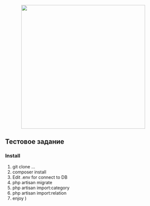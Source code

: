 <p align="center"><a href="https://laravel.com" target="_blank"><img src="https://raw.githubusercontent.com/laravel/art/master/logo-lockup/5%20SVG/2%20CMYK/1%20Full%20Color/laravel-logolockup-cmyk-red.svg" width="400"></a></p>


## Тестовое задание

### Install
1. git clone ...
2. composer install
3. Edit .env for connect to DB
4. php artisan migrate
5. php artisan import:category
6. php artisan import:relation
7. enjoy )
